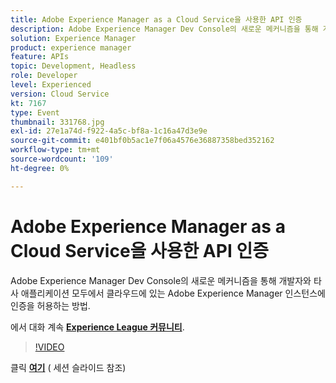 ```yaml
---
title: Adobe Experience Manager as a Cloud Service을 사용한 API 인증
description: Adobe Experience Manager Dev Console의 새로운 메커니즘을 통해 개발자와 타사 애플리케이션 모두에서 클라우드에 있는 Adobe Experience Manager 인스턴스에 인증을 허용하는 방법. 이 세션은 Adobe Developers Live 컨텐츠 이벤트의 일부로 전달되었습니다.
solution: Experience Manager
product: experience manager
feature: APIs
topic: Development, Headless
role: Developer
level: Experienced
version: Cloud Service
kt: 7167
type: Event
thumbnail: 331768.jpg
exl-id: 27e1a74d-f922-4a5c-bf8a-1c16a47d3e9e
source-git-commit: e401bf0b5ac1e7f06a4576e36887358bed352162
workflow-type: tm+mt
source-wordcount: '109'
ht-degree: 0%

---
```


# Adobe Experience Manager as a Cloud Service을 사용한 API 인증

Adobe Experience Manager Dev Console의 새로운 메커니즘을 통해 개발자와 타사 애플리케이션 모두에서 클라우드에 있는 Adobe Experience Manager 인스턴스에 인증을 허용하는 방법.

에서 대화 계속 **[Experience League 커뮤니티](https://adobe.ly/36Yd3v6)**.

>[!VIDEO](https://video.tv.adobe.com/v/331768/?quality=12&learn=on&hidetitle=true)

클릭 **[여기](/help/adobe-developers-live/assets/api-authentication.pdf)** ( 세션 슬라이드 참조)
